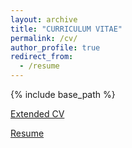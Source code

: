 ```yaml
---
layout: archive
title: "CURRICULUM VITAE"
permalink: /cv/
author_profile: true
redirect_from:
  - /resume
---
```


{% include base_path %}

[Extended CV](https://github.com/AndresCastanoZuluaga/AndresCastanoZuluaga.github.io/blob/master/files/CV_Nov2022_AndresCastano_Ind.pdf)

[Resume](https://github.com/AndresCastanoZuluaga/AndresCastanoZuluaga.github.io/blob/master/files/Resume_AndresCastano.pdf)

